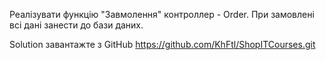 Реалізувати функцію "Завмолення" контроллер - Order. При замовлені всі дані занести до бази даних.

Solution завантажте з GitHub https://github.com/KhFtl/ShopITCourses.git
